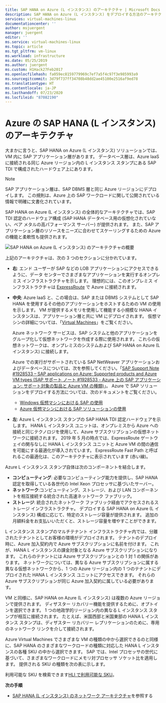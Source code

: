 ```yaml
---
title: SAP HANA on Azure (L インスタンス) のアーキテクチャ | Microsoft Docs
description: SAP HANA on Azure (L インスタンス) をデプロイする方法のアーキテクチャ。
services: virtual-machines-linux
documentationcenter: ''
author: msjuergent
manager: juergent
editor: ''
ms.service: virtual-machines-linux
ms.topic: article
ms.tgt_pltfrm: vm-linux
ms.workload: infrastructure
ms.date: 05/25/2019
ms.author: juergent
ms.custom: H1Hack27Feb2017
ms.openlocfilehash: fa059ec8159779969c7ef7a5f4c97f3e985993a9
ms.sourcegitcommit: 3d79f737ff34708b48dd2ae45100e2516af9ed78
ms.translationtype: HT
ms.contentlocale: ja-JP
ms.lasthandoff: 07/23/2020
ms.locfileid: "87082190"
---
```

# <a name="sap-hana-large-instances-architecture-on-azure"></a>Azure の SAP HANA (L インスタンス) のアーキテクチャ

大まかに言うと、SAP HANA on Azure (L インスタンス) ソリューションでは、VM 内に SAP アプリケーション層があります。 データベース層は、Azure IaaS に接続される同じ Azure リージョン内の L インスタンス スタンプにある SAP TDI で構成されたハードウェア上にあります。

> [!NOTE]
> SAP アプリケーション層は、SAP DBMS 層と同じ Azure リージョンにデプロイします。 この規則は、Azure 上の SAP ワークロードに関して公開されている情報で明確に文書化されています。 

SAP HANA on Azure (L インスタンス) の全体的なアーキテクチャでは、SAP TDI 認定のハードウェア構成 (SAP HANA データベース用の仮想化されていない、ベア メタルの高パフォーマンス サーバー) が提供されます。 また、SAP アプリケーション層のリソースをニーズに合わせてスケーリングするための Azure の機能と柔軟性も提供されます。

![SAP HANA on Azure (L インスタンス) のアーキテクチャの概要](./media/hana-overview-architecture/image1-architecture.png)

上記のアーキテクチャは、次の 3 つのセクションに分かれています。

- **右**: エンド ユーザーが SAP などの LOB アプリケーションにアクセスできるように、データ センターでさまざまなアプリケーションを実行するオンプレミス インフラストラクチャを示します。 理想的には、このオンプレミス インフラストラクチャは [ExpressRoute](https://azure.microsoft.com/services/expressroute/) で Azure に接続されます。

- **中央**: Azure IaaS と、この場合は、SAP または DBMS システムとして SAP HANA を使用するその他のアプリケーションをホストするための VM の使用を示します。 VM が提供するメモリを使用して機能する小規模な HANA インスタンスは、アプリケーション層と共に VM にデプロイされます。 仮想マシンの詳細については、「[Virtual Machines](https://azure.microsoft.com/services/virtual-machines/)」をご覧ください。

   Azure ネットワーク サービスは、SAP システムと他のアプリケーションをグループ化して仮想ネットワークを作成する際に使用されます。 これらの仮想ネットワークは、オンプレミスのシステムおよび SAP HANA on Azure (L インスタンス) に接続します。

   Azure での実行がサポートされている SAP NetWeaver アプリケーションおよびデータベースについては、次を参照してください。「[SAP Support Note #1928533 – SAP applications on Azure: Supported products and Azure VM types (SAP サポート ノート #1928533 - Azure 上の SAP アプリケーション: サポート対象の製品と Azure VM の種類)](https://launchpad.support.sap.com/#/notes/1928533)」。 Azure で SAP ソリューションをデプロイする方法については、次のドキュメントをご覧ください。

  -  [Windows 仮想マシンにおける SAP の使用](./get-started.md?toc=/azure/virtual-machines/linux/toc.json)
  -  [Azure 仮想マシンにおける SAP ソリューションの使用](get-started.md?toc=%2fazure%2fvirtual-machines%2flinux%2ftoc.json)

- **左**: Azure L インスタンス スタンプの SAP HANA TDI 認定ハードウェアを示します。 HANA L インスタンス ユニットは、オンプレミスから Azure への接続と同じテクノロジを使用して、Azure サブスクリプションの仮想ネットワークに接続されます。 2019 年 5 月の時点では、ExpressRoute ゲートウェイの関与なしに HANA L インスタンス ユニットと Azure VM の間の通信を可能にする最適化が導入されています。 ExpressRoute Fast Path と呼ばれるこの最適化は、このアーキテクチャに表示されています (赤い線)。 

Azure L インスタンス スタンプ自体は次のコンポーネントを結合します。

- **コンピューティング**: 必要なコンピューティング能力を提供し、SAP HANA 認定を取得している各世代の Intel Xeon プロセッサに基づいたサーバー。
- **ネットワーク**:コンピューティング、ストレージ、および LAN コンポーネントを相互接続する統合された高速ネットワーク ファブリック。
- **ストレージ**: 統合されたネットワーク ファブリック経由でアクセスされるストレージ インフラストラクチャ。 デプロイする SAP HANA on Azure (L インスタンス) 構成に応じて、特定のストレージ容量が提供されます。 追加の月額料金をお支払いいただくと、ストレージ容量を増やすことができます。

L インスタンス スタンプのマルチテナント インフラストラクチャ内では、分離されたテナントとしてお客様の環境がデプロイされます。 テナントのデプロイ時に、Azure 加入契約内で Azure サブスクリプションに名前を付けます。 これが、HANA L インスタンスの課金対象となる Azure サブスクリプションになります。 これらのテナントには Azure サブスクリプションとの 1 対 1 の関係があります。 ネットワークについては、異なる Azure サブスクリプションに属する異なる仮想ネットワークから、1 つの Azure リージョン内の 1 つのテナントにデプロイされた HANA L インスタンス ユニットにアクセスできます。 それらの Azure サブスクリプションが同じ Azure 加入契約に属している必要があります。 

VM と同様に、SAP HANA on Azure (L インスタンス) は複数の Azure リージョンで提供されます。 ディザスター リカバリー機能を提供するために、オプトインを選択できます。 1 つの地政学的リージョン内の異なる L インスタンス スタンプが相互に接続されます。 たとえば、米国西部と米国東部の HANA L インスタンス スタンプは、ディザスター リカバリー レプリケーションのために、専用のネットワーク リンクを介して接続されます。 

Azure Virtual Machines でさまざまな VM の種類の中から選択できるのと同様に、SAP HANA のさまざまなワークロードの種類に対応した HANA L インスタンスの各種 SKU の中から選択できます。 SAP では、Intel プロセッサの世代に基づいて、さまざまなワークロードにメモリ対プロセッサ ソケット比を適用します。 提供される SKU の種類を次の表に示します。

利用可能な SKU を検索できます[HLI で利用可能な SKU](hana-available-skus.md)。

**次の手順**
- [SAP HANA (L インスタンス) のネットワーク アーキテクチャ](hana-network-architecture.md)を参照する
